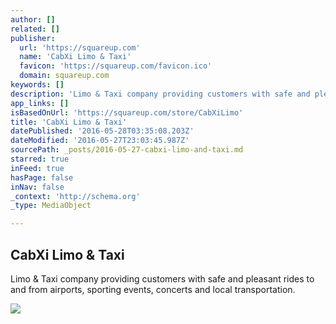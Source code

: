 ```yaml
---
author: []
related: []
publisher:
  url: 'https://squareup.com'
  name: 'CabXi Limo & Taxi'
  favicon: 'https://squareup.com/favicon.ico'
  domain: squareup.com
keywords: []
description: 'Limo & Taxi company providing customers with safe and pleasant rides to and from airports, sporting events, concerts and local transportation.'
app_links: []
isBasedOnUrl: 'https://squareup.com/store/CabXiLimo'
title: 'CabXi Limo & Taxi'
datePublished: '2016-05-28T03:35:08.203Z'
dateModified: '2016-05-27T23:03:45.987Z'
sourcePath: _posts/2016-05-27-cabxi-limo-and-taxi.md
starred: true
inFeed: true
hasPage: false
inNav: false
_context: 'http://schema.org'
_type: MediaObject

---
```

<article style=""><h1>CabXi Limo &amp; Taxi</h1><p>Limo &amp; Taxi company providing customers with safe and pleasant rides to and from airports, sporting events, concerts and local transportation.</p><img src="https://beanstalk-production-f.squarecdn.com/files/4a0ffb08e204aef111351859ac627516/original.png" /></article>